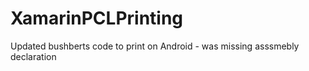 # XamarinPCLPrinting

Updated bushberts code to print on Android - was missing asssmebly declaration

